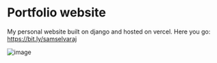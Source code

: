 # Portfolio website
My personal website built on django and hosted on vercel. Here you go: https://bit.ly/samselvaraj

![image](https://github.com/sammyboi1801/portfolio-website/assets/80597420/98226dd0-7cb1-4ecb-b64f-125ca38a7613)



